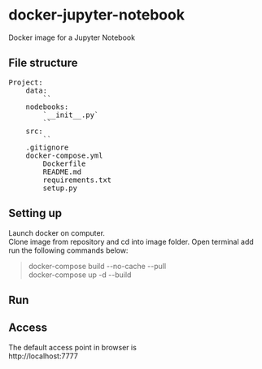 # docker-jupyter-notebook
Docker image for a Jupyter Notebook <br >

## File structure
<pre>
Project:
    data:
        `<data generated goes to this folder>`
    nodebooks:
        `__init__.py`
        `<jupyter notebooks goes to this folder>`
    src:
        `<custom python modules goes to this folder>`
    .gitignore
    docker-compose.yml
        Dockerfile
        README.md
        requirements.txt
        setup.py
</pre>
## Setting up
Launch docker on computer.<br >
Clone image from repository and cd into image folder. Open terminal add run the following commands below: 
 > docker-compose build --no-cache --pull <br >
 > docker-compose up -d --build <br >

## Run
## Access
The default access point in browser is <br >
http://localhost:7777 <br >
